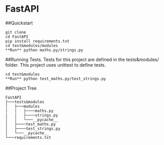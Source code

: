 # FastAPI
##Quickstart
```
git clone 
cd FastAPI
pip install requirements.txt
cd test&modules/modules
**Run** python maths.py/strings.py
```
##Running Tests.
Tests for this project are defined in the tests&modules/ folder.
This project uses unittest to define tests. 
```
cd test&modules
**Run** python test_maths.py/test_strings.py
```
##Project Tree
```
FastAPI
├───tests&modules
│   ├───modules
|   |   ├────maths.py
|   |   ├────strings.py
│   │   └───__pycache__
│   ├────test_maths.py
│   ├────test_strings.py
│   └───__pycache__
└───requirements.txt
```
